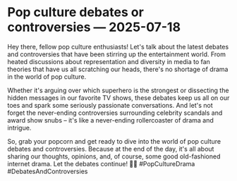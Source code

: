# Pop culture debates or controversies — 2025-07-18

Hey there, fellow pop culture enthusiasts! Let's talk about the latest debates and controversies that have been stirring up the entertainment world. From heated discussions about representation and diversity in media to fan theories that have us all scratching our heads, there's no shortage of drama in the world of pop culture.

Whether it's arguing over which superhero is the strongest or dissecting the hidden messages in our favorite TV shows, these debates keep us all on our toes and spark some seriously passionate conversations. And let's not forget the never-ending controversies surrounding celebrity scandals and award show snubs – it's like a never-ending rollercoaster of drama and intrigue.

So, grab your popcorn and get ready to dive into the world of pop culture debates and controversies. Because at the end of the day, it's all about sharing our thoughts, opinions, and, of course, some good old-fashioned internet drama. Let the debates continue! 🍿🌟 #PopCultureDrama #DebatesAndControversies